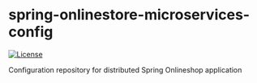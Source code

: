 # spring-onlinestore-microservices-config

[![License](https://img.shields.io/badge/License-Apache%202.0-blue.svg)](https://opensource.org/licenses/Apache-2.0)

Configuration repository for distributed Spring Onlineshop application
